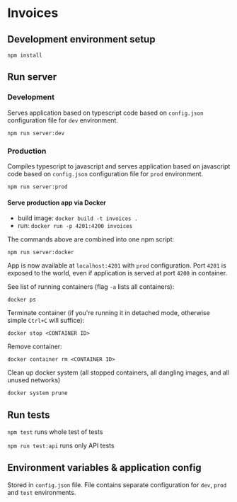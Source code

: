 # Invoices

## Development environment setup
```
npm install
```

## Run server
### Development
Serves application based on typescript code based on `config.json` configuration file for `dev` environment.

```
npm run server:dev
```

### Production
Compiles typescript to javascript and serves application based on javascript code based on `config.json` configuration file for `prod` environment.

```
npm run server:prod
```

#### Serve production app via Docker
- build image: `docker build -t invoices .`
- run: `docker run -p 4201:4200 invoices`

The commands above are combined into one npm script:
```
npm run server:docker
```

App is now available at `localhost:4201` with `prod` configuration. Port `4201` is exposed to the world, even if application is served at port `4200` in container.

See list of running containers (flag `-a` lists all containers):

`docker ps`

Terminate container (if you're running it in detached mode, otherwise simple `Ctrl+C` will suffice):

`docker stop <CONTAINER ID>`

Remove container:

`docker container rm <CONTAINER ID>`

Clean up docker system (all stopped containers, all dangling images, and all unused networks)

`docker system prune`

## Run tests
`npm test` runs whole test of tests

`npm run test:api` runs only API tests

## Environment variables & application config
Stored in `config.json` file. File contains separate configuration for `dev`, `prod` and `test` environments.